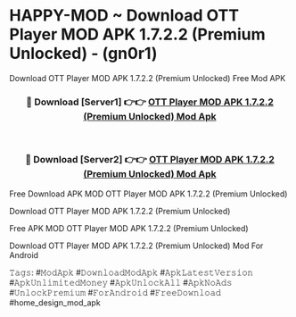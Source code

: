 # HAPPY-MOD ~ Download OTT Player MOD APK 1.7.2.2 (Premium Unlocked) - (gn0r1)
Download OTT Player MOD APK 1.7.2.2 (Premium Unlocked) Free Mod APK

<div align="center">
<h3>🔴 Download [Server1] 👉👉 <a href="https://apk-comot.site?title=OTT_Player_MOD_APK_1.7.2.2_(Premium_Unlocked)">OTT Player MOD APK 1.7.2.2 (Premium Unlocked) Mod Apk</a></h3><br>

<h3>🔴 Download [Server2] 👉👉 <a href="https://apk-comot.site?title=OTT_Player_MOD_APK_1.7.2.2_(Premium_Unlocked)">OTT Player MOD APK 1.7.2.2 (Premium Unlocked) Mod Apk</a></h3>
</div>


Free Download APK MOD OTT Player MOD APK 1.7.2.2 (Premium Unlocked)

Download OTT Player MOD APK 1.7.2.2 (Premium Unlocked) 

Free APK MOD OTT Player MOD APK 1.7.2.2 (Premium Unlocked) 

Download OTT Player MOD APK 1.7.2.2 (Premium Unlocked) Mod For Android

𝚃𝚊𝚐𝚜: #𝙼𝚘𝚍𝙰𝚙𝚔 #𝙳𝚘𝚠𝚗𝚕𝚘𝚊𝚍𝙼𝚘𝚍𝙰𝚙𝚔 #𝙰𝚙𝚔𝙻𝚊𝚝𝚎𝚜𝚝𝚅𝚎𝚛𝚜𝚒𝚘𝚗 #𝙰𝚙𝚔𝚄𝚗𝚕𝚒𝚖𝚒𝚝𝚎𝚍𝙼𝚘𝚗𝚎𝚢 #𝙰𝚙𝚔𝚄𝚗𝚕𝚘𝚌𝚔𝙰𝚕𝚕 #𝙰𝚙𝚔𝙽𝚘𝙰𝚍𝚜 #𝚄𝚗𝚕𝚘𝚌𝚔𝙿𝚛𝚎𝚖𝚒𝚞𝚖 #𝙵𝚘𝚛𝙰𝚗𝚍𝚛𝚘𝚒𝚍 #𝙵𝚛𝚎𝚎𝙳𝚘𝚠𝚗𝚕𝚘𝚊𝚍 #home_design_mod_apk